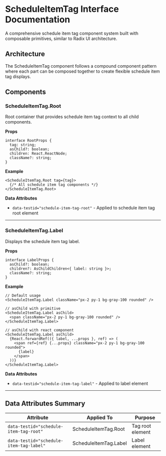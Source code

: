 # ScheduleItemTag Interface Documentation

A comprehensive schedule item tag component system built with composable primitives, similar to Radix UI architecture.

## Architecture

The ScheduleItemTag component follows a compound component pattern where each part can be composed together to create flexible schedule item tag displays.

## Components

### ScheduleItemTag.Root

Root container that provides schedule item tag context to all child components.

**Props**

```tsx
interface RootProps {
  tag: string;
  asChild?: boolean;
  children: React.ReactNode;
  className?: string;
}
```

**Example**

```tsx
<ScheduleItemTag.Root tag={tag}>
  {/* All schedule item tag components */}
</ScheduleItemTag.Root>
```

**Data Attributes**

- `data-testid="schedule-item-tag-root"` - Applied to schedule item tag root element

---

### ScheduleItemTag.Label

Displays the schedule item tag label.

**Props**

```tsx
interface LabelProps {
  asChild?: boolean;
  children?: AsChildChildren<{ label: string }>;
  className?: string;
}
```

**Example**

```tsx
// Default usage
<ScheduleItemTag.Label className="px-2 py-1 bg-gray-100 rounded" />

// asChild with primitive
<ScheduleItemTag.Label asChild>
  <span className="px-2 py-1 bg-gray-100 rounded" />
</ScheduleItemTag.Label>

// asChild with react component
<ScheduleItemTag.Label asChild>
  {React.forwardRef(({ label, ...props }, ref) => (
    <span ref={ref} {...props} className="px-2 py-1 bg-gray-100 rounded">
      {label}
    </span>
  ))}
</ScheduleItemTag.Label>
```

**Data Attributes**

- `data-testid="schedule-item-tag-label"` - Applied to label element

---

## Data Attributes Summary

| Attribute                               | Applied To            | Purpose          |
| --------------------------------------- | --------------------- | ---------------- |
| `data-testid="schedule-item-tag-root"`  | ScheduleItemTag.Root  | Tag root element |
| `data-testid="schedule-item-tag-label"` | ScheduleItemTag.Label | Label element    |

